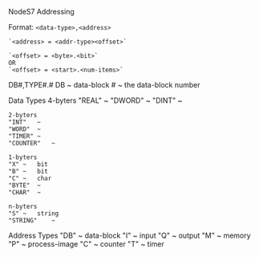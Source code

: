 NodeS7 Addressing


Format:
	`<data-type>,<address>`

	`<address> = <addr-type><offset>`

	`<offset> = <byte>.<bit>`
	OR
	`<offset> = <start>.<num-items>`

DB#,TYPE#.#
	DB	~	data-block
	#	~	the data-block number


Data Types
	4-byters
	"REAL"	~
	"DWORD"	~
	"DINT"	~

	2-byters
	"INT"	~
	"WORD"	~
	"TIMER"	~
	"COUNTER"	~

	1-byters
	"X"	~	bit
	"B"	~	bit
	"C"	~	char
	"BYTE"	~
	"CHAR"	~

	n-byters
	"S"	~	string
	"STRING"	~


Address Types
	"DB"	~	data-block
	"I"	~	input
	"Q"	~	output
	"M"	~	memory
	"P"	~	process-image
	"C"	~	counter
	"T"	~	timer
